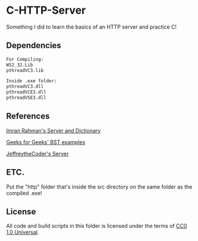 # C-HTTP-Server
Something I did to learn the basics of an HTTP server and practice C!

## Dependencies

```bash
For Compiling:
WS2_32.Lib
pthreadVC3.lib
```

```bash
Inside .exe folder:
pthreadVC3.dll
pthreadVCE3.dll
pthreadVSE3.dll
```

## References

[Imran Rahman's Server and Dictionary](https://github.com/infraredCoding/cerveur)

[Geeks for Geeks' BST examples](https://www.geeksforgeeks.org/binary-search-tree-data-structure/)

[JeffreytheCoder's Server](https://www.geeksforgeeks.org/binary-search-tree-data-structure/)

## ETC.

Put the "http" folder that's inside the src directory on the same folder as the compiled .exe!

## License

All code and build scripts in this folder is licensed under the terms of [CC0 1.0 Universal](https://creativecommons.org/publicdomain/zero/1.0/).